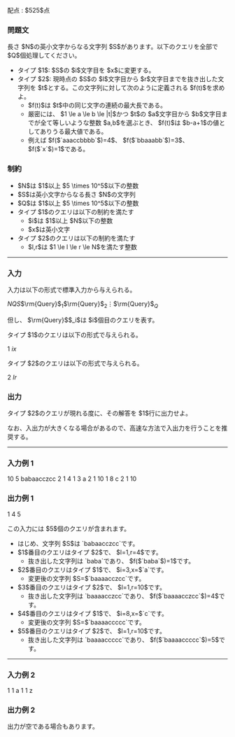 
<div>

<span>

<span>

<p>
配点 : $525$点
</p>

<div>

<section>

### **問題文**

<p>
長さ $N$の英小文字からなる文字列 $S$があります。以下のクエリを全部で $Q$個処理してください。
</p>

<ul>

<li>
タイプ $1$: $S$の $i$文字目を $x$に変更する。
</li>

<li>
タイプ $2$: 現時点の $S$の $l$文字目から $r$文字目までを抜き出した文字列を $t$とする。この文字列に対して次のように定義される $f(t)$を求めよ。
<ul>

<li>
$f(t)$は $t$中の同じ文字の連続の最大長である。
</li>

<li>
厳密には、 $1 \le a \le b \le |t|$かつ $t$の $a$文字目から $b$文字目までが全て等しいような整数 $a,b$を選ぶとき、 $f(t)$は $b-a+1$の値としてありうる最大値である。
</li>

<li>
例えば $f($`aaaccbbbb`$)=4$、 $f($`bbaaabb`$)=3$、 $f($`x`$)=1$である。
</li>

</ul>

</li>

</ul>

</section>

</div>

<div>

<section>

### **制約**

<ul>

<li>
$N$は $1$以上 $5 \times 10^5$以下の整数
</li>

<li>
$S$は英小文字からなる長さ $N$の文字列
</li>

<li>
$Q$は $1$以上 $5 \times 10^5$以下の整数
</li>

<li>
タイプ $1$のクエリは以下の制約を満たす
<ul>

<li>
$i$は $1$以上 $N$以下の整数
</li>

<li>
$x$は英小文字
</li>

</ul>

</li>

<li>
タイプ $2$のクエリは以下の制約を満たす
<ul>

<li>
$l,r$は $1 \le l \le r \le N$を満たす整数
</li>

</ul>

</li>

</ul>

</section>

</div>

---

<div>

<div>

<section>

### **入力**

<p>
入力は以下の形式で標準入力から与えられる。
</p>

<div>

$N$$Q$$S$$\rm{Query}$$_1$$\rm{Query}$$_2$$\vdots$$\rm{Query}$$_Q$
</div>

<p>
但し、 $\rm{Query}$$_i$は $i$個目のクエリを表す。
</p>

<p>
タイプ $1$のクエリは以下の形式で与えられる。
</p>

<div>

1 $i$$x$
</div>

<p>
タイプ $2$のクエリは以下の形式で与えられる。
</p>

<div>

2 $l$$r$
</div>

</section>

</div>

<div>

<section>

### **出力**

<p>
タイプ $2$のクエリが現れる度に、その解答を $1$行に出力せよ。

なお、入出力が大きくなる場合があるので、高速な方法で入出力を行うことを推奨する。
</p>

</section>

</div>

</div>

---

<div>

<section>

### **入力例 1**

<div>

10 5
babaacczcc
2 1 4
1 3 a
2 1 10
1 8 c
2 1 10

</div>

</section>

</div>

<div>

<section>

### **出力例 1**

<div>

1
4
5

</div>

<p>
この入力には $5$個のクエリが含まれます。
</p>

<ul>

<li>
はじめ、文字列 $S$は `babaacczcc`です。
</li>

<li>
$1$番目のクエリはタイプ $2$で、 $l=1,r=4$です。
<ul>

<li>
抜き出した文字列は `baba`であり、 $f($`baba`$)=1$です。
</li>

</ul>

</li>

<li>
$2$番目のクエリはタイプ $1$で、 $i=3,x=$`a`です。
<ul>

<li>
変更後の文字列 $S=$`baaaacczcc`です。
</li>

</ul>

</li>

<li>
$3$番目のクエリはタイプ $2$で、 $l=1,r=10$です。
<ul>

<li>
抜き出した文字列は `baaaacczcc`であり、 $f($`baaaacczcc`$)=4$です。
</li>

</ul>

</li>

<li>
$4$番目のクエリはタイプ $1$で、 $i=8,x=$`c`です。
<ul>

<li>
変更後の文字列 $S=$`baaaaccccc`です。
</li>

</ul>

</li>

<li>
$5$番目のクエリはタイプ $2$で、 $l=1,r=10$です。
<ul>

<li>
抜き出した文字列は `baaaaccccc`であり、 $f($`baaaaccccc`$)=5$です。
</li>

</ul>

</li>

</ul>

</section>

</div>

---

<div>

<section>

### **入力例 2**

<div>

1 1
a
1 1 z

</div>

</section>

</div>

<div>

<section>

### **出力例 2**

<div>


</div>

<p>
出力が空である場合もあります。
</p>

</section>

</div>

</span>

</span>

</div>
